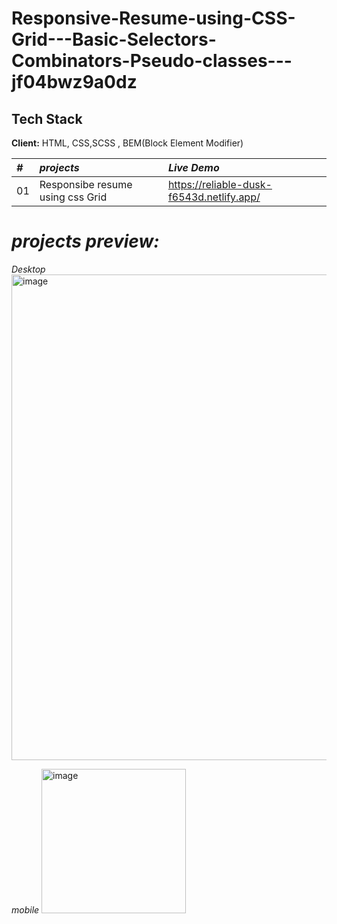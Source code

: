 # Responsive-Resume-using-CSS-Grid---Basic-Selectors-Combinators-Pseudo-classes---jf04bwz9a0dz


## Tech Stack

**Client:** HTML, CSS,SCSS , BEM(Block Element Modifier)
<!-- javaScript,React, Redux, TailwindCSS -->
<!-- 
**Server:** Node, Express -->
|*#* | *projects*     | *Live Demo*             |
| :-------- | :------- | :------------------------- |
| 01 | Responsibe resume using css Grid |https://reliable-dusk-f6543d.netlify.app/|
# *projects preview:*
*Desktop*
<img width="777" alt="image" src="https://user-images.githubusercontent.com/92440897/185726474-acb06d50-3813-4ed0-922e-bbe3a04c508b.png">

*mobile*
<img width="231" alt="image" src="https://user-images.githubusercontent.com/92440897/185726483-34fe1ad4-f7d9-472a-a641-3086814b69d0.png">
